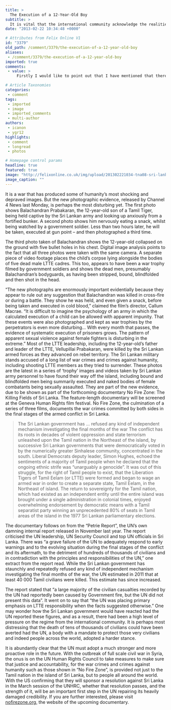 ```yaml
---
title: >
  The Execution of a 12-Year-Old Boy
subtitle: >
  It is vital that the international community acknowledge the realities of the war in Sri Lanka, argues Visakan Balakumar
date: "2013-02-22 10:34:48 +0000"

# Attributes from Felix Online V1
id: "3379"
old_path: /comment/3379/the-execution-of-a-12-year-old-boy
aliases:
 - /comment/3379/the-execution-of-a-12-year-old-boy
imported: true
comments:
 - value: >
     Firstly I would like to point out that I have mentioned that there were war crimes committed on both sides. The reason I haven't described them specifically is because, whilst there has been documented evidence of government soldiers summarily executing unarmed people and sexually abusing women, there is no such evidence to corroborate allegations against the LTTE. It's not hard to realise why this is the case; the reason is that the Sri Lankan government didn't allow journalists into the war zone, so that they could cover up their own litany of war crimes. Therefore the logical way to move forward and achieve justice and accountability, which is a prerequisite to any reconciliation, is to conduct an independent investigation into allegations based on the final stage of the armed period of the conflict. ,Secondly, the armies of sovereign states should be held to a higher level of responsibility and conduct than rebel groups. Finally I'd like to point out that, the LTTE is no longer a functioning entity. Howev

# Article Taxonomies
categories:
 - comment
tags:
 - imported
 - image
 - imported_comments
 - multi-author
authors:
 - icanon
 - ygr12
highlights:
 - comment
 - longread
 - photos

# Homepage control params
headline: true
featured: true
image: "http://felixonline.co.uk/img/upload/201302221034-tna08-sri-lanka-photo.jpg"
image_caption: ""
---
```


It is a war that has produced some of humanity’s most shocking and depraved images. But the new photographic evidence, released by Channel 4 News last Monday, is perhaps the most disturbing yet. The first photo shows Balachandran Prabakaran, the 12-year-old son of a Tamil Tiger, being held captive by the Sri Lankan army and looking up anxiously from a fortified bunker. A second photo shows him nervously eating a snack, whilst being watched by a government soldier. Less than two hours later, he will be taken, executed at gun point – and then photographed a third time.

The third photo taken of Balachandran shows the 12-year-old collapsed on the ground with five bullet holes in his chest. Digital image analysis points to the fact that all three photos were taken with the same camera. A separate piece of video footage places the child’s corpse lying alongside the bodies of five dead male LTTE cadres. This too, appears to have been a war trophy filmed by government soldiers and shows the dead men, presumably Balachandran’s bodyguards, as having been stripped, bound, blindfolded and then shot in the head.

“The new photographs are enormously important evidentially because they appear to rule out any suggestion that Balachandran was killed in cross-fire or during a battle. They show he was held, and even given a snack, before being taken and executed in cold blood,” claimed the film’s director, Callum Macrae. “It is difficult to imagine the psychology of an army in which the calculated execution of a child can be allowed with apparent impunity. That these events were also photographed and kept as war trophies by the perpetrators is even more disturbing… With every month that passes, the evidence of systematic execution of prisoners grows. The pattern of apparent sexual violence against female fighters is disturbing in the extreme.” Most of the LTTE leadership, including the 12-year-old’s father and leader of the LTTE, Vellupillai Prabakaran, were killed by the Sri Lankan armed forces as they advanced on rebel territory. The Sri Lankan military stands accused of a long list of war crimes and crimes against humanity, including shooting LTTE members as they tried to surrender.
 These photos are the latest in a series of ‘trophy’ images and videos taken by Sri Lankan army personnel to have found their way off the island, including bound and blindfolded men being summarily executed and naked bodies of female combatants being sexually assaulted. They are part of the new evidence, due to be shown as part of the forthcoming documentary No Fire Zone: The Killing Fields of Sri Lanka. The feature-length documentary will be screened at the Geneva Human Rights film festival. No Fire Zone, the culmination of a series of three films, documents the war crimes committed by both sides in the final stages of the armed conflict in Sri Lanka.
> The Sri Lankan government has ... refused any kind of independent mechanism investigating the final months of the war
The conflict has its roots in decades of violent oppression and state terrorism unleashed upon the Tamil nation in the Northeast of the island, by successive Sri Lankan governments that were democratically voted in by the numerically greater Sinhalese community, concentrated in the south. Liberal Democrats deputy leader, Simon Hughes, echoed the sentiments of a majority of Tamil people when he declared that the ongoing ethnic strife was “unarguably a genocide”. It was out of this struggle, for the right of Tamil people to exist, that the Liberation Tigers of Tamil Eelam (or LTTE) were formed and began to wage an armed war in order to create a separate state, Tamil Eelam, in the Northeast of island. The return to sovereignty for the Tamil nation, which had existed as an independent entity until the entire island was brought under a single administration in colonial times, enjoyed overwhelming endorsement by democratic means with a Tamil separatist party winning an unprecedented 80% of seats in Tamil areas of the island in the 1977 Sri Lankan parliamentary elections.

The documentary follows on from the “Petrie Report”, the UN’s own damning internal report released in November last year. The report criticised the UN leadership, UN Security Council and top UN officials in Sri Lanka. There was “a grave failure of the UN to adequately respond to early warnings and to the evolving situation during the final stages of the conflict and its aftermath, to the detriment of hundreds of thousands of civilians and in contradiction with the principles and responsibilities of the UN,” one extract from the report read. While the Sri Lankan government has staunchly and repeatedly refused any kind of independent mechanism investigating the final months of the war, the UN estimated in 2011 that at least 40 000 Tamil civilians were killed. This estimate has since increased.

The report stated that “a large majority of the civilian casualties recorded by the UN had reportedly been caused by Government fire, but the UN did not present this data”. It went on to say that “the UN was placing primary emphasis on LTTE responsibility when the facts suggested otherwise.” One may wonder how the Sri Lankan government would have reacted had the UN reported these figures, and as a result, there had been a high level of pressure on the regime from the international community. It is perhaps most distressing that the death of tens of thousands of civilians could have been averted had the UN, a body with a mandate to protect those very civilians and indeed people across the world, adopted a harder stance.

It is abundantly clear that the UN must adopt a much stronger and more proactive role in the future. With the outbreak of full scale civil war in Syria, the onus is on the UN Human Rights Council to take measures to make sure that justice and accountability, for the war crimes and crimes against humanity such as those shown in “No Fire Zone”, is provided not just to the Tamil nation in the island of Sri Lanka, but to people all around the world. With the US confirming that they will sponsor a resolution against Sri Lanka in the March session of the UNHRC, whether that resolution passes, and the strength of it, will be an important first step in the UN repairing its heavily damaged credibility.
 If you are further interested, please visit [nofirezone.org](http://nofirezone.org/), the website of the upcoming documentary.
